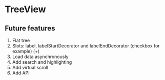 # TreeView

## Future features

1. Flat tree
2. Slots: label, labelStartDecorator and labelEndDecorator (checkbox for example) (+)
3. Load data asynchronously
4. Add search and highlighting
5. Add virtual scroll
6. Add API

